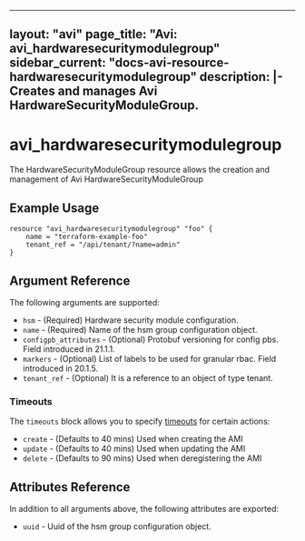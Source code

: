 <!--
    Copyright 2021 VMware, Inc.
    SPDX-License-Identifier: Mozilla Public License 2.0
-->
---
layout: "avi"
page_title: "Avi: avi_hardwaresecuritymodulegroup"
sidebar_current: "docs-avi-resource-hardwaresecuritymodulegroup"
description: |-
  Creates and manages Avi HardwareSecurityModuleGroup.
---

# avi_hardwaresecuritymodulegroup

The HardwareSecurityModuleGroup resource allows the creation and management of Avi HardwareSecurityModuleGroup

## Example Usage

```hcl
resource "avi_hardwaresecuritymodulegroup" "foo" {
    name = "terraform-example-foo"
    tenant_ref = "/api/tenant/?name=admin"
}
```

## Argument Reference

The following arguments are supported:

* `hsm` - (Required) Hardware security module configuration.
* `name` - (Required) Name of the hsm group configuration object.
* `configpb_attributes` - (Optional) Protobuf versioning for config pbs. Field introduced in 21.1.1.
* `markers` - (Optional) List of labels to be used for granular rbac. Field introduced in 20.1.5.
* `tenant_ref` - (Optional) It is a reference to an object of type tenant.


### Timeouts

The `timeouts` block allows you to specify [timeouts](https://www.terraform.io/docs/configuration/resources.html#timeouts) for certain actions:

* `create` - (Defaults to 40 mins) Used when creating the AMI
* `update` - (Defaults to 40 mins) Used when updating the AMI
* `delete` - (Defaults to 90 mins) Used when deregistering the AMI

## Attributes Reference

In addition to all arguments above, the following attributes are exported:

* `uuid` -  Uuid of the hsm group configuration object.

